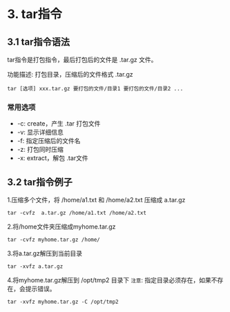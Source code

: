 # 3. tar指令
## 3.1 tar指令语法
tar指令是打包指令，最后打包后的文件是 .tar.gz 文件。

功能描述: 打包目录，压缩后的文件格式 .tar.gz
```shell script
tar [选项] xxx.tar.gz 要打包的文件/目录1 要打包的文件/目录2 ...
```

### 常用选项
* -c: create，产生 .tar 打包文件
* -v: 显示详细信息
* -f: 指定压缩后的文件名
* -z: 打包同时压缩
* -x: extract，解包 .tar文件


## 3.2 tar指令例子
1.压缩多个文件，将 /home/a1.txt 和 /home/a2.txt 压缩成 a.tar.gz
```shell script
tar -cvfz  a.tar.gz /home/a1.txt /home/a2.txt
```
2.将/home文件夹压缩成myhome.tar.gz
```shell script
tar -cvfz myhome.tar.gz /home/
```

3.将a.tar.gz解压到当前目录
```shell script
tar -xvfz a.tar.gz
```

4.将myhome.tar.gz解压到 /opt/tmp2 目录下
`注意`: 指定目录必须存在，如果不存在，会提示错误。

```shell script
tar -xvfz myhome.tar.gz -C /opt/tmp2
```